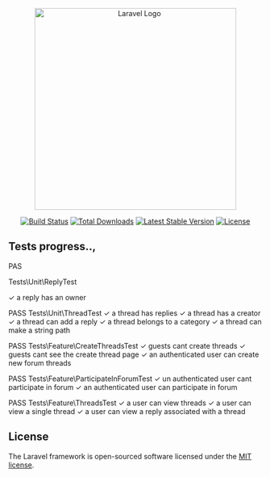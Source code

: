<p align="center"><a href="https://laravel.com" target="_blank"><img src="https://raw.githubusercontent.com/laravel/art/master/logo-lockup/5%20SVG/2%20CMYK/1%20Full%20Color/laravel-logolockup-cmyk-red.svg" width="400" alt="Laravel Logo"></a></p>

<p align="center">
<a href="https://travis-ci.org/laravel/framework"><img src="https://travis-ci.org/laravel/framework.svg" alt="Build Status"></a>
<a href="https://packagist.org/packages/laravel/framework"><img src="https://img.shields.io/packagist/dt/laravel/framework" alt="Total Downloads"></a>
<a href="https://packagist.org/packages/laravel/framework"><img src="https://img.shields.io/packagist/v/laravel/framework" alt="Latest Stable Version"></a>
<a href="https://packagist.org/packages/laravel/framework"><img src="https://img.shields.io/packagist/l/laravel/framework" alt="License"></a>
</p>

## Tests progress..,

PAS

Tests\Unit\ReplyTest

✓ a reply has an owner

   PASS  Tests\Unit\ThreadTest
  ✓ a thread has replies
  ✓ a thread has a creator
  ✓ a thread can add a reply
  ✓ a thread belongs to a category
  ✓ a thread can make a string path

   PASS  Tests\Feature\CreateThreadsTest
  ✓ guests cant create threads
  ✓ guests cant see the create thread page
  ✓ an authenticated user can create new forum threads

   PASS  Tests\Feature\ParticipateInForumTest
  ✓ un authenticated user cant participate in forum
  ✓ an authenticated user can participate in forum

   PASS  Tests\Feature\ThreadsTest
  ✓ a user can view threads
  ✓ a user can view a single thread
  ✓ a user can view a reply associated with a thread

## License

The Laravel framework is open-sourced software licensed under the [MIT license](https://opensource.org/licenses/MIT).
